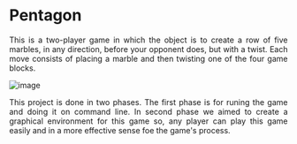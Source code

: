 # Pentagon
<p align="justify"> This is a two-player game in which the object is to create a row of five marbles, in any direction, before your opponent does, but with a twist. Each move consists of placing a marble and then twisting one of the four game blocks. </p>

![image](https://github.com/SogolGoodarzi/Pentagon/assets/125180530/2245a404-8b70-4ca8-b3bc-8b7b412f8d86)

<p align="justify"> This project is done in two phases. The first phase is for runing the game and doing it on command line. In second phase we aimed to create a graphical environment for this game so, any player can play this game easily and in a more effective sense foe the game's process. </p>
